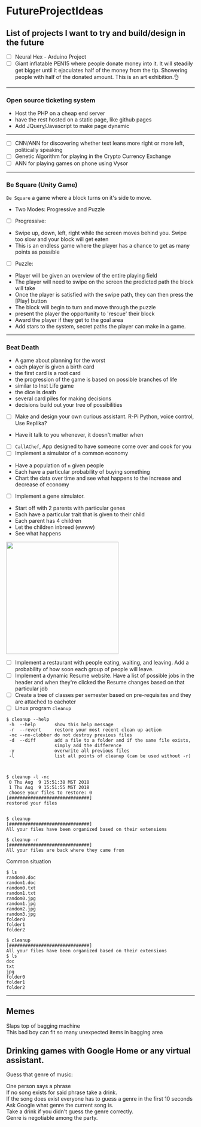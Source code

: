 # FutureProjectIdeas
## List of projects I want to try and build/design in the future

- [ ] Neural Hex - Arduino Project
- [ ] Giant inflatable PEN15 where people donate money into it. It will steadily get bigger until it ejaculates half of the money from the tip. Showering people with half of the donated amount. This is an art exhibition.👌

---

### Open source ticketing system
- Host the PHP on a cheap end server
- have the rest hosted on a static page, like github pages
- Add JQuery/Javascript to make page dynamic

---

- [ ] CNN/ANN for discovering whether text leans more right or more left, politically speaking
- [ ] Genetic Algorithm for playing in the Crypto Currency Exchange
- [ ] ANN for playing games on phone using Vysor

---

### Be Square (Unity Game)
`Be Square` a game where a block turns on it's side to move.
- Two Modes: Progressive and Puzzle
- [ ] Progressive:
- Swipe up, down, left, right while the screen moves behind you. Swipe too slow and your block will get eaten
- This is an endless game where the player has a chance to get as many points as possible

- [ ] Puzzle:
- Player will be given an overview of the entire playing field
- The player will need to swipe on the screen the predicted path the block will take
- Once the player is satisfied with the swipe path, they can then press the [Play] button
- The block will begin to turn and move through the puzzle
- present the player the opportunity to 'rescue' their block
- Award the player if they get to the goal area
- Add stars to the system, secret paths the player can make in a game.

---

### Beat Death
- A game about planning for the worst 
- each player is given a birth card
- the first card is a root card
- the progression of the game is based on possible branches of life
- similar to Inst Life game
- the dice is death
- several card piles for making decisions 
- decisions build out your tree of possibilities 

- [ ] Make and design your own curious assistant. R-Pi Python, voice control, Use Replika?
- Have it talk to you whenever, it doesn't matter when
- [ ] `CallAChef`, App designed to have someone come over and cook for you
- [ ] Implement a simulator of a common economy
- Have a population of `n` given people
- Each have a particular probability of buying something
- Chart the data over time and see what happens to the increase and decrease of economy
- [ ] Implement a gene simulator. 
- Start off with 2 parents with particular genes
- Each have a particular trait that is given to their child
- Each parent has 4 children
- Let the children inbreed (ewww) 
- See what happens
<img src="https://i.imgur.com/XDaqs02.png" width=300>

- [ ] Implement a restaurant with people eating, waiting, and leaving. Add a probability of how soon each group of people will leave. 
- [ ] Implement a dynamic Resume website. Have a list of possible jobs in the header and when they're clicked the Resume changes based on that particular job
- [ ] Create a tree of classes per semester based on pre-requisites and they are attached to eachoter
- [ ] Linux program `cleanup`
```
$ cleanup --help
 -h  --help       show this help message
 -r  --revert     restore your most recent clean up action
 -nc --no-clobber do not destroy previous files
 -d  --diff       add a file to a folder and if the same file exists,
                  simply add the difference
 -y               overwrite all previous files
 -l               list all points of cleanup (can be used without -r)
 
 
 
$ cleanup -l -nc
 0 Thu Aug  9 15:51:38 MST 2018
 1 Thu Aug  9 15:51:55 MST 2018
 choose your files to restore: 0
[##############################]
restored your files


$ cleanup
[##############################]
All your files have been organized based on their extensions

$ cleanup -r
[##############################]
All your files are back where they came from
```
Common situation

```
$ ls
random0.doc
random1.doc
random0.txt
random1.txt
random0.jpg
random1.jpg
random2.jpg
random3.jpg
folder0
folder1
folder2

$ cleanup
[##############################]
All your files have been organized based on their extensions
$ ls
doc
txt
jpg
folder0
folder1
folder2
```

<hr>

## Memes

Slaps top of bagging machine\
This bad boy can fit so many unexpected items in bagging area

## Drinking games with Google Home or any virtual assistant.

Guess that genre of music: 

One person says a phrase\
If no song exists for said phrase take a drink.\
If the song does exist everyone has to guess a genre in the first 10 seconds\
Ask Google what genre the current song is.\
Take a drink if you didn't guess the genre correctly.\
Genre is negotiable among the party.
